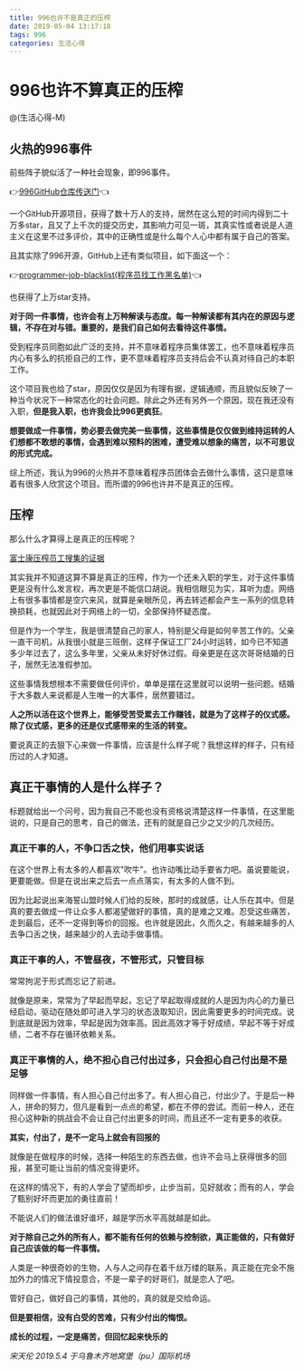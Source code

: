 ```yaml
---
title: 996也许不是真正的压榨
date: 2019-05-04 13:17:18
tags: 996
categories: 生活心得
---
```


# 996也许不算真正的压榨

@(生活心得-M)

## 火热的996事件

前些阵子貌似活了一种社会现象，即996事件。

👉[996GitHub仓库传送门](https://github.com/996icu/996.ICU)👈

<!--more-->

一个GitHub开源项目，获得了数十万人的支持，居然在这么短的时间内得到二十万多star，且又了上千次的提交历史，其影响力可见一斑，其真实性或者说是人道主义在这里不过多评价，其中的正确性或是什么每个人心中都有属于自己的答案。

且其实除了996开源，GitHub上还有类似项目，如下面这一个：

👉[programmer-job-blacklist(程序员找工作黑名单)](https://github.com/shengxinjing/programmer-job-blacklist)👈

也获得了上万star支持。

**对于同一件事情，也许会有上万种解读与态度。每一种解读都有其内在的原因与逻辑，不存在对与错。重要的，是我们自己如何去看待这件事情。**

受到程序员同胞如此广泛的支持，并不意味着程序员集体罢工，也不意味着程序员内心有多么的抗拒自己的工作，更不意味着程序员支持后会不认真对待自己的本职工作。

这个项目我也给了star，原因仅仅是因为有理有据，逻辑通顺，而且貌似反映了一种当今状况下一种常态化的社会问题。除此之外还有另外一个原因，现在我还没有入职，**但是我入职，也许我会比996更疯狂**。

**想要做成一件事情，势必要去做完美一些事情，这些事情是仅仅做到维持运转的人们想都不敢想的事情，会遇到难以预料的困难，遭受难以想象的痛苦，以不可思议的形式完成。**

综上所述，我认为996的火热并不意味着程序员团体会去做什么事情，这只是意味着有很多人欣赏这个项目。而所谓的996也许并不是真正的压榨。

## 压榨

那么什么才算得上是真正的压榨呢？

[富士康压榨员工搜集的证据](http://bbs.tianya.cn/post-no01-269029-1.shtml)

其实我并不知道这算不算是真正的压榨，作为一个还未入职的学生，对于这件事情更是没有什么发言权，再次更是不能信口胡说。我相信眼见为实，耳听为虚。网络上有很多事情都是空穴来风，就算是亲眼所见，再去转述都会产生一系列的信息转换损耗，也就因此对于网络上的一切，全部保持怀疑态度。

但是作为一个学生，我是很清楚自己的家人，特别是父母是如何辛苦工作的。父亲一直干司机，从我很小就是三班倒，这样子保证工厂24小时运转，如今已不知道多少年过去了，这么多年里，父亲从未好好休过假。母亲更是在这次哥哥结婚的日子，居然无法准假参加。

这些事情我想根本不需要做任何评价，单单是摆在这里就可以说明一些问题。结婚于大多数人来说都是人生唯一的大事件，居然要错过。

**人之所以活在这个世界上，能够受苦受累去工作赚钱，就是为了这样子的仪式感。除了仪式感，更多的还是仪式感带来的生活的转变。**

要说真正的去狠下心来做一件事情，应该是什么样子呢？我想这样的样子，只有经历过的人才知道。

## 真正干事情的人是什么样子？

标题就给出一个问号，因为我自己不能也没有资格说清楚这样一件事情，在这里能说的，只是自己的思考，自己的做法，还有的就是自己少之又少的几次经历。

### 真正干事的人，不争口舌之快，他们用事实说话

在这个世界上有太多的人都喜欢"吹牛"。也许动嘴比动手要省力吧。虽说要能说，更要能做。但是在说出来之后去一点点落实，有太多的人做不到。

因为比起说出来海誓山盟时候人们给的反映，那时的成就感，让人乐在其中。但是真的要去做成一件让众多人都渴望做好的事情，真的是难之又难。忍受这些痛苦，走到最后，还不一定得到等价的回报。也许就是因此，久而久之，有越来越多的人去争口舌之快，越来越少的人去动手做事情。

### 真正干事的人，不管昼夜，不管形式，只管目标

常常拘泥于形式而忘记了前进。

就像是原来，常常为了早起而早起，忘记了早起取得成就的人是因为内心的力量已经启动，驱动在随处即可进入学习的状态汲取知识，因此需要更多的时间完成。说到底就是因为效率，早起是因为效率高。因此高效才等于好成绩，早起不等于好成绩，二者不存在循环依赖关系。

### 真正干事情的人，绝不担心自己付出过多，只会担心自己付出是不是足够

同样做一件事情，有人担心自己付出多了。有人担心自己，付出少了。于是后一种人，拼命的努力，但凡是看到一点点的希望，都在不停的尝试。而前一种人，还在担心这种新的挑战会不会让自己付出更多的时间，而且还不一定有更多的收获。

**其实，付出了，是不一定马上就会有回报的**

就像是在做程序的时候，选择一种陌生的东西去做，也许不会马上获得很多的回报，甚至可能让当前的情况变得更坏。

在这样的情况下，有的人学会了望而却步，止步当前，见好就收；而有的人，学会了甄别好坏而更加的勇往直前！

不能说人们的做法谁好谁坏，越是学历水平高就越是如此。

**对于除自己之外的所有人，都不能有任何的依赖与控制欲，真正能做的，只有做好自己应该做的每一件事情。**

人类是一种很奇妙的生物，人与人之间存在着千丝万缕的联系，真正能在完全不施加外力的情况下情投意合，不是一辈子的好哥们，就是恋人了吧。

管好自己，做好自己的事情，其他的，真的就是交给命运。

**但是要相信，没有白受的苦难，只有少付出的悔恨。**

**成长的过程，一定是痛苦，但回忆起来快乐的**




*宋天伦*
*2019.5.4*
*于乌鲁木齐地窝堡（pu）国际机场*



